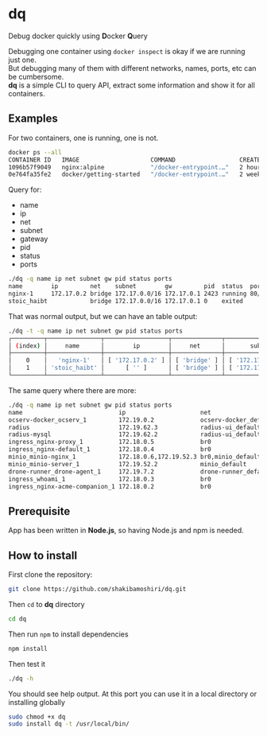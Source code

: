 # dq
Debug docker quickly using **D**ocker **Q**uery

Debugging one container using `docker inspect` is okay if we are running just one.  
But debugging many of them with different networks, names, ports, etc can be cumbersome.  
**dq** is a simple CLI to query API, extract some information and show it for all containers.

## Examples
For two containers, one is running, one is not.

```bash
docker ps --all
CONTAINER ID   IMAGE                    COMMAND                  CREATED       STATUS                   PORTS                                   NAMES
1096b57f9049   nginx:alpine             "/docker-entrypoint.…"   2 hours ago   Up 2 hours               0.0.0.0:8080->80/tcp, :::8080->80/tcp   nginx-1
0e764fa35fe2   docker/getting-started   "/docker-entrypoint.…"   2 weeks ago   Exited (0) 2 weeks ago                                           stoic_haibt
```

Query for:
 - name
 - ip
 - net
 - subnet
 - gateway
 - pid
 - status
 - ports


```bash
./dq -q name ip net subnet gw pid status ports
name        ip         net    subnet        gw         pid  status  ports
nginx-1     172.17.0.2 bridge 172.17.0.0/16 172.17.0.1 2423 running 80/tcp
stoic_haibt            bridge 172.17.0.0/16 172.17.0.1 0    exited
```
That was normal output, but we can have an table output:
```bash
./dq -t -q name ip net subnet gw pid status ports
┌─────────┬───────────────┬──────────────────┬──────────────┬─────────────────────┬──────────────────┬──────┬───────────┬──────────────┐
│ (index) │     name      │        ip        │     net      │       subnet        │        gw        │ pid  │  status   │    ports     │
├─────────┼───────────────┼──────────────────┼──────────────┼─────────────────────┼──────────────────┼──────┼───────────┼──────────────┤
│    0    │   'nginx-1'   │ [ '172.17.0.2' ] │ [ 'bridge' ] │ [ '172.17.0.0/16' ] │ [ '172.17.0.1' ] │ 2423 │ 'running' │ [ '80/tcp' ] │
│    1    │ 'stoic_haibt' │      [ '' ]      │ [ 'bridge' ] │ [ '172.17.0.0/16' ] │ [ '172.17.0.1' ] │  0   │ 'exited'  │      []      │
└─────────┴───────────────┴──────────────────┴──────────────┴─────────────────────┴──────────────────┴──────┴───────────┴──────────────┘
```

The same query where there are more:
```bash
./dq -q name ip net subnet gw pid status ports
name                           ip                     net                   subnet                       gw                     pid     status  ports
ocserv-docker_ocserv_1         172.19.0.2             ocserv-docker_default 172.19.0.0/24                172.19.0.1             2787426 running 443/tcp,443/udp
radius                         172.19.62.3            radius-ui_default     172.19.62.0/24               172.19.62.1            3968972 running 1812/tcp,1812/udp,1813/tcp,1813/udp,80/tcp
radius-mysql                   172.19.62.2            radius-ui_default     172.19.62.0/24               172.19.62.1            3868824 running 3306/tcp
ingress_nginx-proxy_1          172.18.0.5             br0                   172.18.0.1/16                172.18.0.1             3846630 running 443/tcp,80/tcp
ingress_nginx-default_1        172.18.0.4             br0                   172.18.0.1/16                172.18.0.1             3840347 running 80/tcp
minio_minio-nginx_1            172.18.0.6,172.19.52.3 br0,minio_default     172.18.0.1/16,172.19.52.0/24 172.18.0.1,172.19.52.1 3371918 running 80/tcp
minio_minio-server_1           172.19.52.2            minio_default         172.19.52.0/24               172.19.52.1            3371794 running 9000/tcp
drone-runner_drone-agent_1     172.19.7.2             drone-runner_default  172.19.7.0/24                172.19.7.1             2942737 running 3000/tcp
ingress_whoami_1               172.18.0.3             br0                   172.18.0.1/16                172.18.0.1             3732128 running 8000/tcp
ingress_nginx-acme-companion_1 172.18.0.2             br0                   172.18.0.1/16                172.18.0.1             3732325 running
```

## Prerequisite
App has been written in **Node.js**, so having Node.js and npm is needed.

## How to install
First clone the repository:
```bash
git clone https://github.com/shakibamoshiri/dq.git
```

Then `cd` to **dq** directory
```bash
cd dq
```

Then run `npm` to install dependencies
```bash
npm install
```

Then test it
```bash
./dq -h
```

You should see help output. At this port you can use it in a local directory or installing globally
```bash
sudo chmod +x dq
sudo install dq -t /usr/local/bin/
```
